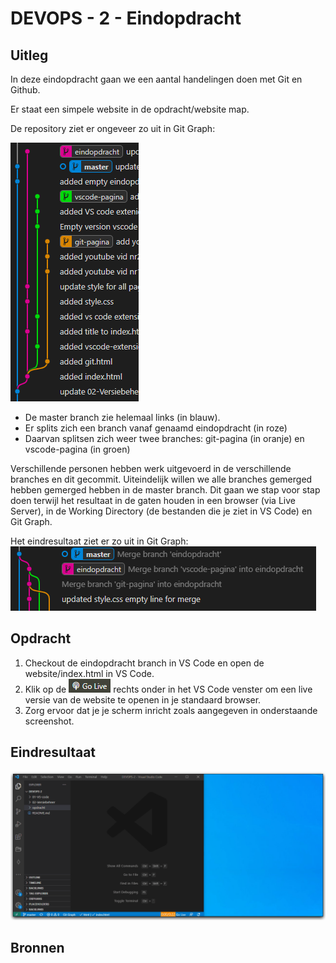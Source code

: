 # DEVOPS - 2 - Eindopdracht

## Uitleg

In deze eindopdracht gaan we een aantal handelingen doen met Git en Github.

Er staat een simpele website in de opdracht/website map.

De repository ziet er ongeveer zo uit in Git Graph:

![](img/premerge-state.png)

* De master branch zie helemaal links (in blauw).
* Er splits zich een branch vanaf genaamd eindopdracht (in roze)
* Daarvan splitsen zich weer twee branches: git-pagina (in oranje) en vscode-pagina (in groen)

Verschillende personen hebben werk uitgevoerd in de verschillende branches en dit gecommit. Uiteindelijk willen we alle branches gemerged hebben gemerged hebben in de master branch. Dit gaan we stap voor stap doen terwijl het resultaat in de gaten houden in een browser (via Live Server), in de Working Directory (de bestanden die je ziet in VS Code) en Git Graph.

Het eindresultaat ziet er zo uit in Git Graph:
![](img/eindres-merged-branches.png)



## Opdracht

1. Checkout de eindopdracht branch in VS Code en open de website/index.html in VS Code.
2. Klik op de ![](img/btn-go-live.png) rechts onder in het VS Code venster om een live versie van de website te openen in je standaard browser.
3. Zorg ervoor dat je je scherm inricht zoals aangegeven in onderstaande screenshot. 

## Eindresultaat

![Setup](img/eindopdr-setup.gif)

## Bronnen
